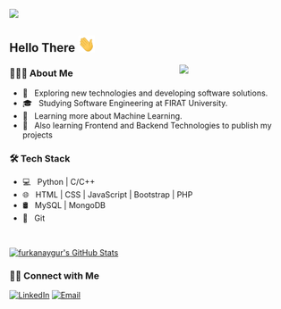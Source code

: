 ![](https://komarev.com/ghpvc/?username=your-github-furkanaygur&color=blue)
<h2> Hello There <img src="https://raw.githubusercontent.com/ABSphreak/ABSphreak/master/gifs/Hi.gif" width="30px"></h2>

<img align="right" src="https://github.com/rajput2107/rajput2107/blob/master/Assets/Developer.gif" width='200'/>

<h3> 👨🏻‍💻 About Me </h3>

- 🤔 &nbsp; Exploring new technologies and developing software solutions.
- 🎓 &nbsp; Studying Software Engineering at FIRAT University.
- 🌱 &nbsp; Learning more about Machine Learning.
- 🌱 &nbsp; Also learning Frontend and Backend Technologies to publish my projects 

<h3>🛠 Tech Stack</h3>

- 💻 &nbsp; Python | C/C++ 
- 🌐 &nbsp; HTML | CSS | JavaScript | Bootstrap | PHP
- 🛢 &nbsp; MySQL | MongoDB
- 🔧 &nbsp; Git 

<br/>

[![furkanaygur's GitHub Stats](https://github-readme-stats.vercel.app/api?username=furkanaygur&show_icons=true&theme=tokyonight)](https://github.com/furkanaygur)

<h3> 🤝🏻 Connect with Me </h3>

<p align="left">
  <a href="https://www.linkedin.com/in/furkan-aygür-971047193/"><img alt="LinkedIn" src="https://img.shields.io/badge/LinkedIn-Furkan%20AYGUR-blue?style=flat-square&logo=linkedin"></a>
  <a href="mailto:furkan.aygur.1@gmail.com"><img alt="Email" src="https://img.shields.io/badge/Email-furkan.aygur.1@gmail.com-blue?style=flat-square&logo=gmail"></a>
</p>

